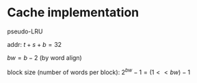 # Cache implementation

pseudo-LRU

addr: $t + s + b = 32$

$bw = b-2$ (by word align)

block size (number of words per block): $2^{bw}-1 =(1<<bw )-1$







